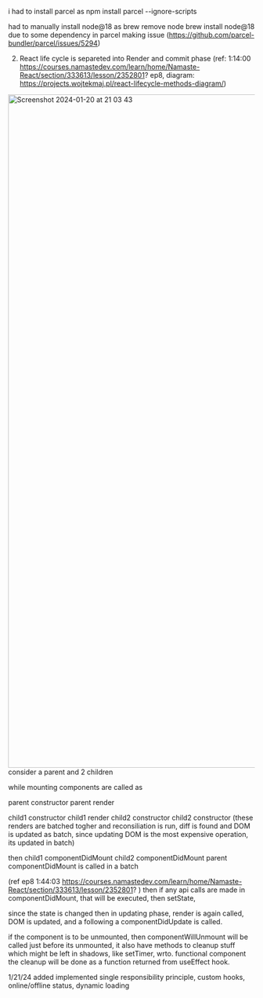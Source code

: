 
i had to install parcel as 
npm install parcel --ignore-scripts  

had to manually install node@18 as 
brew remove  node
brew install node@18
due to some dependency in parcel making issue (https://github.com/parcel-bundler/parcel/issues/5294)


2. React life cycle is 
separeted into Render and commit phase
(ref: 1:14:00 https://courses.namastedev.com/learn/home/Namaste-React/section/333613/lesson/2352801? ep8, diagram: https://projects.wojtekmaj.pl/react-lifecycle-methods-diagram/)
<img width="1372" alt="Screenshot 2024-01-20 at 21 03 43" src="https://github.com/rasi5050/learnReact/assets/12760472/a5eb1ee3-bdc7-4fb8-ac25-05a611d972c2">
consider a parent and 2 children


while mounting components are called as

parent constructor
parent render

child1 constructor
child1 render
child2 constructor
child2 constructor
(these renders are batched togher and reconsiliation is run, diff is found and DOM is updated as batch, since updating DOM is the most expensive operation, its updated in batch)

then 
child1 componentDidMount
child2 componentDidMount
parent componentDidMount
is called in a batch


(ref ep8 1:44:03 https://courses.namastedev.com/learn/home/Namaste-React/section/333613/lesson/2352801? )
then if any api calls are made in componentDidMount, that will be executed,
then setState,


since the state is changed
then in updating phase, render is again called, DOM is updated,
and a following a componentDidUpdate is called.

if the component is to be unmounted,
 then componentWillUnmount will be called just before its unmounted, it also have methods to cleanup stuff which might be left in shadows, like setTimer, wrto. functional component the cleanup will be done as a function returned from useEffect hook.


1/21/24
added implemented single responsibility principle, custom hooks, online/offline status, dynamic loading 

